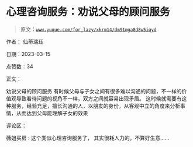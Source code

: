 # 心理咨询服务：劝说父母的顾问服务

> 原文：[`www.yuque.com/for_lazy/xkrm14/dm91mga8d8w5iqyd`](https://www.yuque.com/for_lazy/xkrm14/dm91mga8d8w5iqyd)

作者： 仙蒂瑞珏

日期：2023-03-15

点赞数：34

正文：

劝说父母的顾问服务 有时候父母与子女之间有很多难以沟通的问题，不一样的价值观导致看待问题的视角不一样，双方之间就容易出现矛盾。 这时候就需要有这种服务，经验充足，擅长沟通的人，以朋友的身份，从客观中立的角度来分析事情，从而达到父母能理解子女的效果

评论区：

薇姐买房 : 这个类似心理咨询服务了， 其实很耗人力的。不算好生意……


